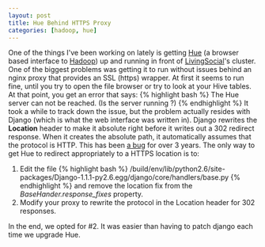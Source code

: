 ```yaml
---
layout: post
title: Hue Behind HTTPS Proxy
categories: [hadoop, hue]
---
```

One of the things I've been working on lately is getting [Hue](https://github.com/cloudera/hue) (a browser based interface to [Hadoop](http://hadoop.apache.org/)) 
up and running in front of [LivingSocial](http://livingsocial.com)'s cluster.  One of the biggest problems was getting it to run without issues behind an nginx
proxy that provides an SSL (https) wrapper.  At first it seems to run fine, until you try to open the file browser or try to look at your Hive tables.  At that
point, you get an error that says:
{% highlight bash %}
The Hue server can not be reached. (Is the server running ?)
{% endhighlight %}
It took a while to track down the issue, but the problem actually resides with Django (which is what the web interface was written in).  Django rewrites
the **Location** header to make it absolute right before it writes out a 302 redirect response.  When it creates the absolute path, it automatically assumes that the 
protocol is HTTP.  This has been [a bug](http://code.djangoproject.com/ticket/6548) for over 3 years.  The only way to get Hue to redirect appropriately to 
a HTTPS location is to:

 1. Edit the file {% highlight bash %} /build/env/lib/python2.6/site-packages/Django-1.1.1-py2.6.egg/django/core/handlers/base.py {% endhighlight %} and remove the location fix from the *BaseHander.response_fixes* property.
 2. Modify your proxy to rewrite the protocol in the Location header for 302 responses.

In the end, we opted for #2.  It was easier than having to patch django each time we upgrade Hue.

